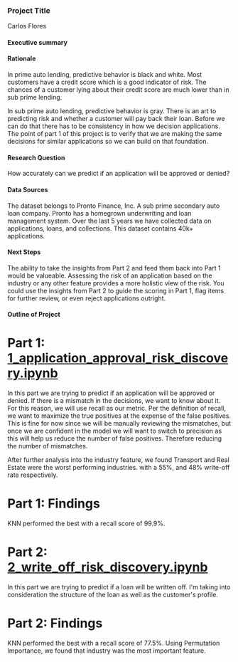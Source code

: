### Project Title

Carlos Flores

#### Executive summary

#### Rationale

In prime auto lending, predictive behavior is black and white. Most customers have a credit score which is a good indicator of risk. The chances of a customer lying about their credit score are much lower than in sub prime lending.

In sub prime auto lending, predictive behavior is gray. There is an art to predicting risk and whether a customer will pay back their loan. Before we can do that there has to be consistency in how we decision applications. The point of part 1 of this project is to verify that we are making the same decisions for similar applications so we can build on that foundation.

#### Research Question
How accurately can we predict if an application will be approved or denied?

#### Data Sources

The dataset belongs to Pronto Finance, Inc. A sub prime secondary auto loan company. Pronto has a homegrown underwriting and loan management system. Over the last 5 years we have collected data on applications, loans, and collections. This dataset contains 40k+ applications.

#### Next Steps
The ability to take the insights from Part 2 and feed them back into Part 1 would be valueable. Assessing the risk of an application based on the industry or any other feature provides a more holistic view of the risk. You could use the insights from Part 2 to guide the scoring in Part 1, flag items for further review, or even reject applications outright.

#### Outline of Project

# Part 1: [1_application_approval_risk_discovery.ipynb](https://github.com/losflo/auto-loan-sub-prime-predictive-decisioning/blob/main/1_preliminary_discovery.ipynb)
In this part we are trying to predict if an application will be approved or denied. If there is a mismatch in the decisions, we want to know about it.
For this reason, we will use recall as our metric. Per the definition of recall, we want to maximize the true positives at the expense of the false positives. This is fine for now since we will be manually reviewing the mismatches, but once we are confident in the model we will want to switch to precision as this will help us reduce the number of false positives. Therefore reducing the number of mismatches.

After further analysis into the industry feature, we found Transport and Real Estate were the worst performing industries. with a 55%, and 48% write-off rate respectively.

# Part 1: Findings
KNN performed the best with a recall score of 99.9%.

# Part 2: [2_write_off_risk_discovery.ipynb](https://github.com/losflo/auto-loan-sub-prime-predictive-decisioning/blob/main/2_write_off_risk_discovery.ipynb)
In this part we are trying to predict if a loan will be written off. I'm taking into consideration the structure of the loan as well as the customer's profile.

# Part 2: Findings
KNN performed the best with a recall score of 77.5%. Using Permutation Importance, we found that industry was the most important feature.
